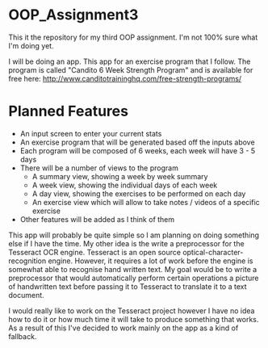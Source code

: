 # OOP_Assignment3
This it the repository for my third OOP assignment.
I'm not 100% sure what I'm doing yet.

I will be doing an app. This app for an exercise program that I follow. The program is called "Candito 6 Week Strength Program" and is available for free here: http://www.canditotraininghq.com/free-strength-programs/

# Planned Features
* An input screen to enter your current stats
* An exercise program that will be generated based off the inputs above
* Each program will be composed of 6 weeks, each week will have 3 - 5 days
* There will be a number of views to the program
  * A summary view, showing a week by week summary
  * A week view, showing the individual days of each week
  * A day view, showing the exercises to be performed on each day
  * An exercise view which will allow to take notes / videos of a specific exercise
* Other features will be added as I think of them

This app will probably be quite simple so I am planning on doing something else if I have the time.
My other idea is the write a preprocessor for the Tesseract OCR engine.
Tesseract is an open source optical-character-recognition engine.
However, it requires a lot of work before the engine is somewhat able to recognise hand written text.
My goal would be to write a preprocessor that would automatically perform certain operations a picture of handwritten text before passing it to Tesseract to translate it to a text document.

I would really like to work on the Tesseract project however I have no idea how to do it or how much time it will take to produce something that works.
As a result of this I've decided to work mainly on the app as a kind of fallback.
